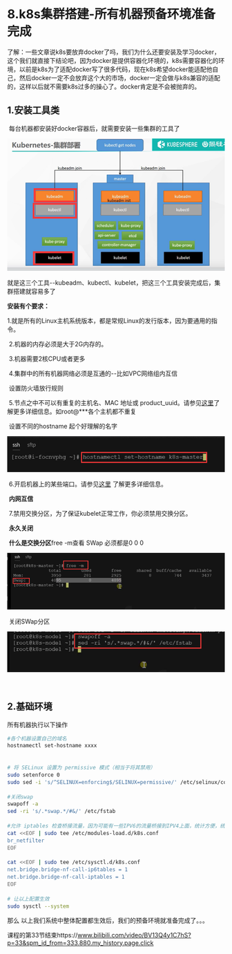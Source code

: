 # 8.k8s集群搭建-所有机器预备环境准备完成

​	了解：一些文章说k8s要放弃docker了吗，我们为什么还要安装及学习docker，这个我们就直接下结论吧，因为docker是提供容器化环境的，k8s需要容器化的环境，以前是k8s为了适配docker写了很多代码，现在k8s希望docker能适配他自己，然后docker一定不会放弃这个大的市场，docker一定会做与k8s兼容的适配的，这样以后就不需要k8s过多的操心了。docker肯定是不会被抛弃的。





## 1.安装工具类

​	每台机器都安装好docker容器后，就需要安装一些集群的工具了

![1646208945259](../../.vuepress/public/images/1646208945259.png)





​	就是这三个工具--kubeadm、kubectl、kubelet，把这三个工具安装完成后，集群搭建就容易多了

**安装有个要求：**

​	1.就是所有的Linux主机系统版本，都是常规Linux的发行版本，因为要通用的指令。

​	2.机器的内存必须是大于2G内存的。

​	3.机器需要2核CPU或者更多

​	4.集群中的所有机器网络必须是互通的--比如VPC网络组内互信

​			设置防火墙放行规则

​	5.节点之中不可以有重复的主机名、MAC 地址或 product_uuid。请参见[这里](https://kubernetes.io/zh/docs/setup/production-environment/tools/kubeadm/install-kubeadm/#verify-mac-address)了解更多详细信息。如root@***各个主机都不重复

​			设置不同的hostname 起个好理解的名字

![1646211586055](../../.vuepress/public/images/1646211586055.png)						

​	6.开启机器上的某些端口。请参见[这里](https://kubernetes.io/zh/docs/setup/production-environment/tools/kubeadm/install-kubeadm/#check-required-ports) 了解更多详细信息。

​			**内网互信**

​	7.禁用交换分区，为了保证kubelet正常工作，你必须禁用交换分区。

​			**永久关闭**

​		**什么是交换分区**free -m查看 SWap 必须都是0 0 0

![1646211768532](../../.vuepress/public/images/1646211768532.png)



​	关闭SWap分区

![1646211976007](../../.vuepress/public/images/1646211976007.png)



​	





## 2.基础环境

所有机器执行以下操作

```bash
#各个机器设置自己的域名
hostnamectl set-hostname xxxx


# 将 SELinux 设置为 permissive 模式（相当于将其禁用）
sudo setenforce 0
sudo sed -i 's/^SELINUX=enforcing$/SELINUX=permissive/' /etc/selinux/config

#关闭swap
swapoff -a  
sed -ri 's/.*swap.*/#&/' /etc/fstab

#允许 iptables 检查桥接流量，因为可能有一些IPV6的流量桥接到IPV4上面，统计方便，统计的数值也精确，这是k8s官方让要求我们做的
cat <<EOF | sudo tee /etc/modules-load.d/k8s.conf
br_netfilter
EOF

cat <<EOF | sudo tee /etc/sysctl.d/k8s.conf
net.bridge.bridge-nf-call-ip6tables = 1
net.bridge.bridge-nf-call-iptables = 1
EOF

# 让以上配置生效
sudo sysctl --system


```





那么 以上我们系统中整体配置都生效后，我们的预备环境就准备完成了。。。



课程的第33节结束https://www.bilibili.com/video/BV13Q4y1C7hS?p=33&spm_id_from=333.880.my_history.page.click



### 		













































































































































